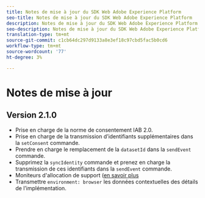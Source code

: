 ```yaml
---
title: Notes de mise à jour du SDK Web Adobe Experience Platform
seo-title: Notes de mise à jour du SDK Web Adobe Experience Platform
description: Notes de mise à jour du SDK Web Adobe Experience Platform.
seo-description: Notes de mise à jour du SDK Web Adobe Experience Platform.
translation-type: tm+mt
source-git-commit: c1cb64dc297d9133a8e3ef18c97cbd5fac5b0cd6
workflow-type: tm+mt
source-wordcount: '77'
ht-degree: 3%

---
```



# Notes de mise à jour

## Version 2.1.0

* Prise en charge de la norme de consentement IAB 2.0.
* Prise en charge de la transmission d’identifiants supplémentaires dans la `setConsent` commande.
* Prendre en charge le remplacement de la `datasetId` dans la `sendEvent` commande.
* Supprimez la `syncIdentity` commande et prenez en charge la transmission de ces identifiants dans la `sendEvent` commande.
* Moniteurs d&#39;allocation de support ([en savoir plus](https://github.com/adobe/alloy/wiki/Monitoring-Hooks)
* Transmettre `environment: browser` les données contextuelles des détails de l’implémentation.
